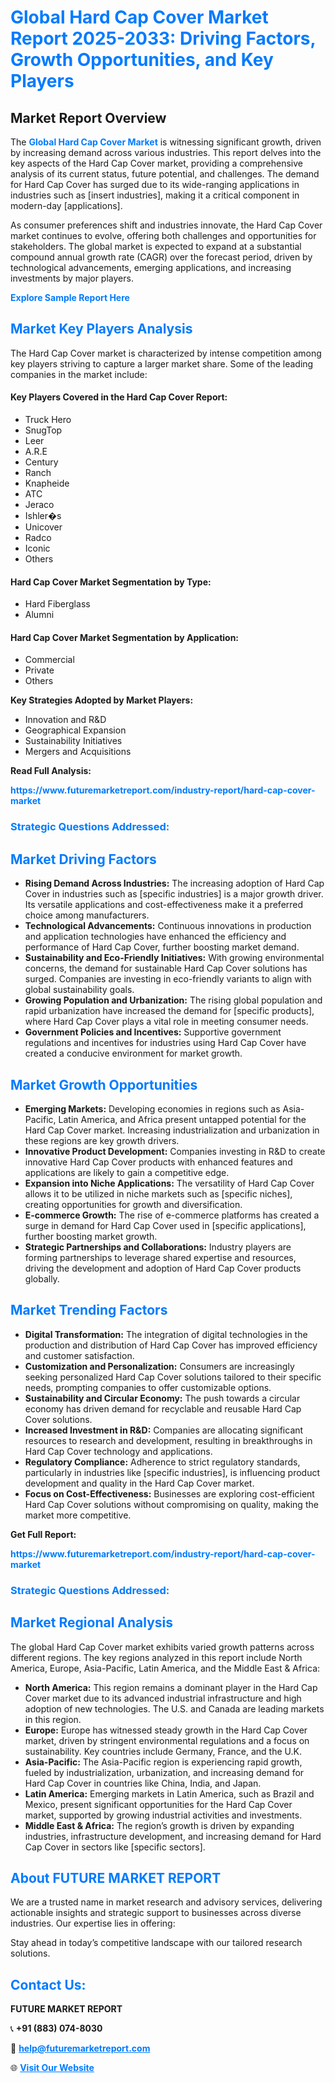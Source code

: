 <h1 style="color: #007BFF;">Global Hard Cap Cover Market Report 2025-2033: Driving Factors, Growth Opportunities, and Key Players</h1>

<section id="overview">
<h2>Market Report Overview</h2>
<p>The <a href="https://www.futuremarketreport.com/industry-report/hard-cap-cover-market" style="color: #007BFF; text-decoration: none;"><strong>Global Hard Cap Cover Market</strong></a> is witnessing significant growth, driven by increasing demand across various industries. This report delves into the key aspects of the Hard Cap Cover market, providing a comprehensive analysis of its current status, future potential, and challenges. The demand for Hard Cap Cover has surged due to its wide-ranging applications in industries such as [insert industries], making it a critical component in modern-day [applications].</p>
<p>As consumer preferences shift and industries innovate, the Hard Cap Cover market continues to evolve, offering both challenges and opportunities for stakeholders. The global market is expected to expand at a substantial compound annual growth rate (CAGR) over the forecast period, driven by technological advancements, emerging applications, and increasing investments by major players.</p>
</section>

<section id="overview">
<p><a href="https://www.futuremarketreport.com/request-sample/reportId=107121" style="color: #007BFF; text-decoration: none;"><strong>Explore Sample Report Here</strong></a></p>
</section>

<section id="key-players">
<h2 style="color: #007BFF;">Market Key Players Analysis</h2>
<p>The Hard Cap Cover market is characterized by intense competition among key players striving to capture a larger market share. Some of the leading companies in the market include:</p>
<h4>Key Players Covered in the Hard Cap Cover Report:</h4>
<ul><li>Truck Hero</li><li>SnugTop</li><li>Leer</li><li>A.R.E</li><li>Century</li><li>Ranch</li><li>Knapheide</li><li>ATC</li><li>Jeraco</li><li>Ishler�s</li><li>Unicover</li><li>Radco</li><li>Iconic</li><li>Others</li></ul>
<h4>Hard Cap Cover Market Segmentation by Type:</h4>
<ul><li>Hard Fiberglass</li><li>Alumni</li></ul>

<h4>Hard Cap Cover Market Segmentation by Application:</h4>
<ul><li>Commercial</li><li>Private</li><li>Others</li></ul>
<p><strong>Key Strategies Adopted by Market Players:</strong></p>
<ul>
<li>Innovation and R&D</li>
<li>Geographical Expansion</li>
<li>Sustainability Initiatives</li>
<li>Mergers and Acquisitions</li>
</ul>
</section>

<section>
<p><strong>Read Full Analysis: </strong></p><a href="https://www.futuremarketreport.com/industry-report/hard-cap-cover-market" style="color: #007BFF; text-decoration: none;"><strong>https://www.futuremarketreport.com/industry-report/hard-cap-cover-market</strong></a>
<h3 style="color: #007BFF;">Strategic Questions Addressed:</h3>
</section>

<section id="driving-factors">
<h2 style="color: #007BFF;">Market Driving Factors</h2>
<ul>
<li><strong>Rising Demand Across Industries:</strong> The increasing adoption of Hard Cap Cover in industries such as [specific industries] is a major growth driver. Its versatile applications and cost-effectiveness make it a preferred choice among manufacturers.</li>
<li><strong>Technological Advancements:</strong> Continuous innovations in production and application technologies have enhanced the efficiency and performance of Hard Cap Cover, further boosting market demand.</li>
<li><strong>Sustainability and Eco-Friendly Initiatives:</strong> With growing environmental concerns, the demand for sustainable Hard Cap Cover solutions has surged. Companies are investing in eco-friendly variants to align with global sustainability goals.</li>
<li><strong>Growing Population and Urbanization:</strong> The rising global population and rapid urbanization have increased the demand for [specific products], where Hard Cap Cover plays a vital role in meeting consumer needs.</li>
<li><strong>Government Policies and Incentives:</strong> Supportive government regulations and incentives for industries using Hard Cap Cover have created a conducive environment for market growth.</li>
</ul>
</section>

<section id="growth-opportunities">
<h2 style="color: #007BFF;">Market Growth Opportunities</h2>
<ul>
<li><strong>Emerging Markets:</strong> Developing economies in regions such as Asia-Pacific, Latin America, and Africa present untapped potential for the Hard Cap Cover market. Increasing industrialization and urbanization in these regions are key growth drivers.</li>
<li><strong>Innovative Product Development:</strong> Companies investing in R&D to create innovative Hard Cap Cover products with enhanced features and applications are likely to gain a competitive edge.</li>
<li><strong>Expansion into Niche Applications:</strong> The versatility of Hard Cap Cover allows it to be utilized in niche markets such as [specific niches], creating opportunities for growth and diversification.</li>
<li><strong>E-commerce Growth:</strong> The rise of e-commerce platforms has created a surge in demand for Hard Cap Cover used in [specific applications], further boosting market growth.</li>
<li><strong>Strategic Partnerships and Collaborations:</strong> Industry players are forming partnerships to leverage shared expertise and resources, driving the development and adoption of Hard Cap Cover products globally.</li>
</ul>
</section>

<section id="trending-factors">
<h2 style="color: #007BFF;">Market Trending Factors</h2>
<ul>
<li><strong>Digital Transformation:</strong> The integration of digital technologies in the production and distribution of Hard Cap Cover has improved efficiency and customer satisfaction.</li>
<li><strong>Customization and Personalization:</strong> Consumers are increasingly seeking personalized Hard Cap Cover solutions tailored to their specific needs, prompting companies to offer customizable options.</li>
<li><strong>Sustainability and Circular Economy:</strong> The push towards a circular economy has driven demand for recyclable and reusable Hard Cap Cover solutions.</li>
<li><strong>Increased Investment in R&D:</strong> Companies are allocating significant resources to research and development, resulting in breakthroughs in Hard Cap Cover technology and applications.</li>
<li><strong>Regulatory Compliance:</strong> Adherence to strict regulatory standards, particularly in industries like [specific industries], is influencing product development and quality in the Hard Cap Cover market.</li>
<li><strong>Focus on Cost-Effectiveness:</strong> Businesses are exploring cost-efficient Hard Cap Cover solutions without compromising on quality, making the market more competitive.</li>
</ul>
</section>

<section>
<p><strong>Get Full Report: </strong></p><a href="https://www.futuremarketreport.com/industry-report/hard-cap-cover-market" style="color: #007BFF; text-decoration: none;"><strong>https://www.futuremarketreport.com/industry-report/hard-cap-cover-market</strong></a>
<h3 style="color: #007BFF;">Strategic Questions Addressed:</h3>
</section>


<section id="regional-analysis">
<h2 style="color: #007BFF;">Market Regional Analysis</h2>
<p>The global Hard Cap Cover market exhibits varied growth patterns across different regions. The key regions analyzed in this report include North America, Europe, Asia-Pacific, Latin America, and the Middle East & Africa:</p>
<ul>
<li><strong>North America:</strong> This region remains a dominant player in the Hard Cap Cover market due to its advanced industrial infrastructure and high adoption of new technologies. The U.S. and Canada are leading markets in this region.</li>
<li><strong>Europe:</strong> Europe has witnessed steady growth in the Hard Cap Cover market, driven by stringent environmental regulations and a focus on sustainability. Key countries include Germany, France, and the U.K.</li>
<li><strong>Asia-Pacific:</strong> The Asia-Pacific region is experiencing rapid growth, fueled by industrialization, urbanization, and increasing demand for Hard Cap Cover in countries like China, India, and Japan.</li>
<li><strong>Latin America:</strong> Emerging markets in Latin America, such as Brazil and Mexico, present significant opportunities for the Hard Cap Cover market, supported by growing industrial activities and investments.</li>
<li><strong>Middle East & Africa:</strong> The region’s growth is driven by expanding industries, infrastructure development, and increasing demand for Hard Cap Cover in sectors like [specific sectors].</li>
</ul>
</section>

<footer>
<h2 style="color: #007BFF;">About FUTURE MARKET REPORT</h2>
<p>We are a trusted name in market research and advisory services, delivering actionable insights and strategic support to businesses across diverse industries. Our expertise lies in offering:</p>

<p>Stay ahead in today’s competitive landscape with our tailored research solutions.</p>

<h2 style="color: #007BFF;">Contact Us:</h2>
<p><strong>FUTURE MARKET REPORT</strong></p>
<p>📞 <strong>+91 (883) 074-8030</strong></p>
<p>📧 <strong><a href="mailto:help@futuremarketreport.com" style="color: #007BFF;">help@futuremarketreport.com</a></strong></p>
<p>🌐 <strong><a href="https://www.futuremarketreport.com/" style="color: #007BFF;">Visit Our Website</a></strong></p>
</footer>